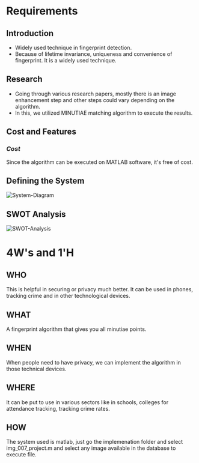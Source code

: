 # Requirements

## Introduction
* Widely used technique in fingerprint detection.
* Because of lifetime invariance, uniqueness and convenience of fingerprint. It is a widely used technique.

## Research
* Going through various research papers, mostly there is an image enhancement step and other steps could vary depending on the algorithm.
* In this, we utilized MINUTIAE matching algorithm to execute the results.

## Cost and Features
### *Cost*
Since the algorithm can be executed on MATLAB software, it's free of cost.

## Defining the System
![System-Diagram](https://github.com/phenomenalprince15/Project/blob/main/1.%20Requirements/Defining%20the%20system.jpg)

## SWOT Analysis
![SWOT-Analysis](https://github.com/phenomenalprince15/Project/blob/main/1.%20Requirements/SWOT%20analysis.jpg)

# 4W&#39;s and 1&#39;H
## WHO
This is helpful in securing or privacy much better. It can be used in phones, tracking crime and in other technological devices.

## WHAT
A fingerprint algorithm that gives you all minutiae points.

## WHEN
When people need to have privacy, we can implement the algorithm in those technical devices. 

## WHERE
It can be put to use in various sectors like in schools, colleges for attendance tracking, tracking crime rates.

## HOW
The system used is matlab, just go the implemenation folder and select img_007_project.m and select any image available in the database to execute file.



